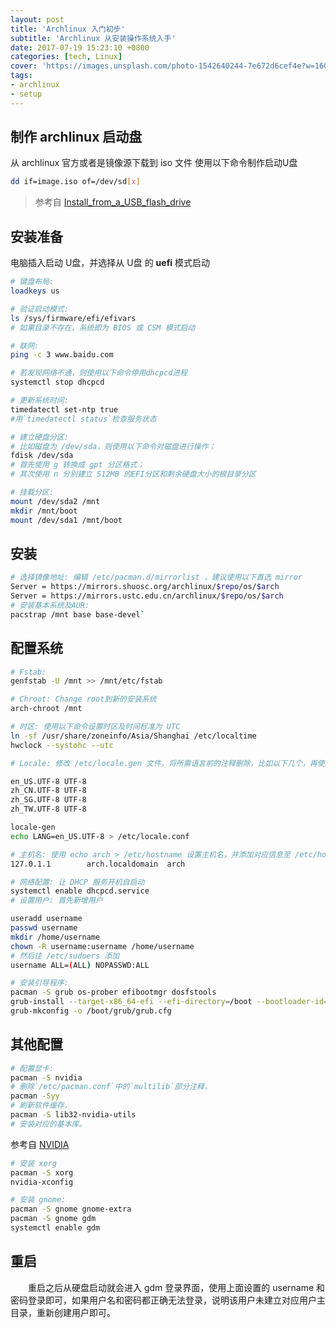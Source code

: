 ```yaml
---
layout: post
title: 'Archlinux 入门初步'
subtitle: 'Archlinux 从安装操作系统入手'
date: 2017-07-19 15:23:10 +0800
categories: [tech, Linux]
cover: 'https://images.unsplash.com/photo-1542640244-7e672d6cef4e?w=1600&h=900'
tags: 
- archlinux 
- setup
---
```


## 制作 archlinux 启动盘

从 archlinux 官方或者是镜像源下载到 iso 文件
使用以下命令制作启动U盘

```bash
dd if=image.iso of=/dev/sd[x]
```
> 参考自 [Install_from_a_USB_flash_drive](https://wiki.archlinux.org/index.php/USB_flash_installation_media)

## 安装准备

电脑插入启动 U盘，并选择从 U盘 的 **uefi** 模式启动

```bash
# 键盘布局:
loadkeys us

# 验证启动模式: 
ls /sys/firmware/efi/efivars
# 如果目录不存在，系统即为 BIOS 或 CSM 模式启动

# 联网:
ping -c 3 www.baidu.com

# 若发现网络不通，则使用以下命令停用dhcpcd进程
systemctl stop dhcpcd

# 更新系统时间: 
timedatectl set-ntp true
#用`timedatectl status`检查服务状态

# 建立硬盘分区:
# 比如磁盘为 /dev/sda，则使用以下命令对磁盘进行操作；
fdisk /dev/sda
# 首先使用 g 转换成 gpt 分区格式；
# 其次使用 n 分别建立 512MB 的EFI分区和剩余硬盘大小的根目录分区

# 挂载分区: 
mount /dev/sda2 /mnt
mkdir /mnt/boot
mount /dev/sda1 /mnt/boot
```

## 安装

```bash
# 选择镜像地址: 编辑 /etc/pacman.d/mirrorlist ，建议使用以下首选 mirror
Server = https://mirrors.shuosc.org/archlinux/$repo/os/$arch
Server = https://mirrors.ustc.edu.cn/archlinux/$repo/os/$arch
# 安装基本系统及AUR: 
pacstrap /mnt base base-devel`
```

## 配置系统

```bash
# Fstab: 
genfstab -U /mnt >> /mnt/etc/fstab

# Chroot: Change root到新的安装系统
arch-chroot /mnt

# 时区: 使用以下命令设置时区及时间标准为 UTC
ln -sf /usr/share/zoneinfo/Asia/Shanghai /etc/localtime
hwclock --systohc --utc

# Locale: 修改 /etc/locale.gen 文件，将所需语言前的注释删除，比如以下几个，再使用 locale-gen 生成locale配置文件，并提交默认语言

en_US.UTF-8 UTF-8
zh_CN.UTF-8 UTF-8
zh_SG.UTF-8 UTF-8
zh_TW.UTF-8 UTF-8

locale-gen
echo LANG=en_US.UTF-8 > /etc/locale.conf

# 主机名: 使用 echo arch > /etc/hostname 设置主机名，并添加对应信息至 /etc/hosts，如下所示：
127.0.1.1        arch.localdomain  arch

# 网络配置: 让 DHCP 服务开机自启动
systemctl enable dhcpcd.service 
# 设置用户: 首先新增用户

useradd username
passwd username
mkdir /home/username
chown -R username:username /home/username
# 然后往 /etc/sudoers 添加
username ALL=(ALL) NOPASSWD:ALL

# 安装引导程序: 
pacman -S grub os-prober efibootmgr dosfstools
grub-install --target-x86_64-efi --efi-directory=/boot --bootloader-id=grub --recheck
grub-mkconfig -o /boot/grub/grub.cfg
```

## 其他配置

```bash
# 配置显卡: 
pacman -S nvidia
# 删除`/etc/pacman.conf`中的`multilib`部分注释，
pacman -Syy
# 刷新软件缓存，
pacman -S lib32-nvidia-utils
# 安装对应的基本库。
```
参考自 [NVIDIA](https://wiki.archlinux.org/index.php/NVIDIA)

```bash
# 安装 xorg
pacman -S xorg
nvidia-xconfig

# 安装 gnome: 
pacman -S gnome gnome-extra
pacman -S gnome gdm
systemctl enable gdm
```

## 重启

&emsp;&emsp;重启之后从硬盘启动就会进入 gdm 登录界面，使用上面设置的 username 和密码登录即可，如果用户名和密码都正确无法登录，说明该用户未建立对应用户主目录，重新创建用户即可。